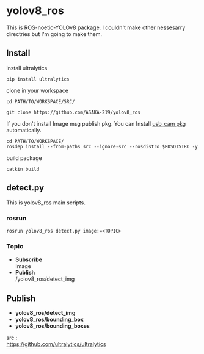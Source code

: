 # yolov8_ros
This is ROS-noetic-YOLOv8 package. I couldn't make other nessesarry directries but I'm going to make them.

## Install
install ultralytics
```
pip install ultralytics
```
clone in your workspace
```
cd PATH/TO/WORKSPACE/SRC/
```
```
git clone https://github.com/ASAKA-219/yolov8_ros
```
If you don't install Image msg publish pkg. You can Install
[usb_cam pkg]()
automatically.
```
cd PATH/TO/WORKSPACE/
rosdep install --from-paths src --ignore-src --rosdistro $ROSDISTRO -y
```
build package
```
catkin build
```

## detect.py
 This is yolov8_ros main scripts.


### rosrun
```
rosrun yolov8_ros detect.py image:=<TOPIC>
```
### Topic
- **Subscribe**<br>
    Image
- **Publish**<br>
    /yolov8_ros/detect_img

## Publish

- **yolov8_ros/detect_img**<br>
- **yolov8_ros/bounding_box**<br>
- **yolov8_ros/bounding_boxes**<br>

src :<br>
https://github.com/ultralytics/ultralytics
